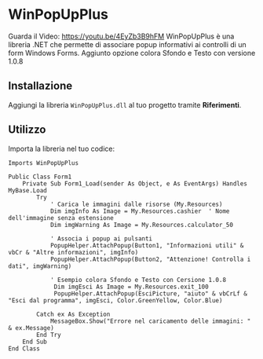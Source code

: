 # WinPopUpPlus

Guarda il Video:  https://youtu.be/4EyZb3B9hFM
WinPopUpPlus è una libreria .NET che permette di associare popup informativi ai controlli di un form Windows Forms.
Aggiunto opzione colora Sfondo e Testo con versione 1.0.8

## Installazione
Aggiungi la libreria `WinPopUpPlus.dll` al tuo progetto tramite **Riferimenti**.

## Utilizzo
Importa la libreria nel tuo codice:

```vbnet
Imports WinPopUpPlus

Public Class Form1
    Private Sub Form1_Load(sender As Object, e As EventArgs) Handles MyBase.Load
        Try
            ' Carica le immagini dalle risorse (My.Resources)
            Dim imgInfo As Image = My.Resources.cashier  ' Nome dell'immagine senza estensione
            Dim imgWarning As Image = My.Resources.calculator_50

            ' Associa i popup ai pulsanti
            PopupHelper.AttachPopup(Button1, "Informazioni utili" & vbCr & "Altre informazioni", imgInfo)
            PopupHelper.AttachPopup(Button2, "Attenzione! Controlla i dati", imgWarning)
			
			' Esempio colora Sfondo e Testo con Cersione 1.0.8
			 Dim imgEsci As Image = My.Resources.exit_100
			 PopupHelper.AttachPopup(EsciPicture, "aiuto" & vbCrLf & "Esci dal programma", imgEsci, Color.GreenYellow, Color.Blue)
      
        Catch ex As Exception
            MessageBox.Show("Errore nel caricamento delle immagini: " & ex.Message)
        End Try
    End Sub
End Class
